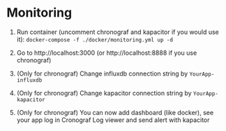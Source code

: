 # Monitoring

1. Run container (uncomment chronograf and kapacitor if you would use it): `docker-compose -f ./docker/monitoring.yml up -d`

2. Go to http://localhost:3000 (or http://localhost:8888 if you use chronograf)
3. (Only for chronograf) Change influxdb connection string by `YourApp-influxdb`

4. (Only for chronograf) Change kapacitor connection string by `YourApp-kapacitor`
5. (Only for chronograf) You can now add dashboard (like docker), see your app log in Cronograf Log viewer and send alert with kapacitor

